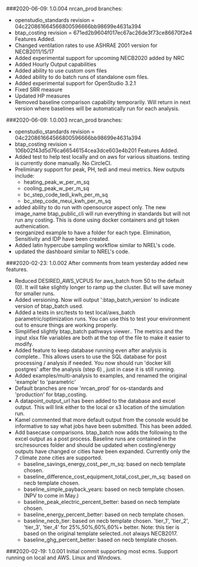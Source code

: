 ###2020-06-09: 1.0.004
nrcan_prod branches:
* openstudio_standards revision = 04c220861664566800596666bb98699e4631a394
* btap_costing revision = 671ed2b9604f017ec67ac26de3f73ce86670f2e4
Features Added. 
* Changed ventilation rates to use ASHRAE 2001 version for NECB2011/15/17
* Added experimental support for upcoming NECB2020 added by NRC
* Added Hourly Output capabilities
* Added ability to use custom osm files 
* Added ability to do batch runs of standalone osm files.
* Added experimental support for OpenStudio 3.2.1
* Fixed SRR measure
* Updated HP measures
* Removed baseline comparison capability temporarily. Will return in next version where baselines will be automatically run for each analysis.

###2020-06-09: 1.0.003
nrcan_prod branches:
* openstudio_standards revision = 04c220861664566800596666bb98699e4631a394
* btap_costing revision = 106b02f43d5d76ca66546154cea3dce603e4b201
Features Added. 
* Added test to help test locally and on aws for various situations. testing is currently done manually. No CircleCI.
* Preliminary support for peak, PH, tedi and meui metrics.  New outputs include:
    * heating_peak_w_per_m_sq
    * cooling_peak_w_per_m_sq                  
    * bc_step_code_tedi_kwh_per_m_sq
    * bc_step_code_meui_kwh_per_m_sq
* added ability to do run with opensource aspect only. The new image_name btap_public_cli will run everything in standards
but will not run any costing. This is done using docker containers and git token authenication. 
* reorganized example to have a folder for each type. Elimination, Sensitivity and IDP have been created.
* Added latin hypercube sampling workflow similar to NREL's code. 
* updated the dashboard similar to NREL's code. 

###2020-02-23: 1.0.002
After comments from team yesterday added new features.
* Reduced DESIRED_AWS_VCPUS for aws_batch from 50 to the default (0). It will take slightly longer to ramp up the cluster. But will save money for smaller runs. 
* Added versioning. Now will output ':btap_batch_version' to indicate version of btap_batch used. 
* Added a tests in src/tests to test local/aws_batch parametric/optimization runs. You can use this to test your environment out to ensure things are working properly. 
* Simplified slightly btap_batch pathways viewer.. The metrics and the input xlsx file variables are both at the top of the file to make it easier to modify.
* Added feature to keep database running even after analysis is complete.. This allows users to use the SQL database for
post processing  / analysis if needed. You now should run 'docker kill postgres' after the analysis (step 6) , just in case it is still running.  
* Added examples/multi-analysis to examples, and renamed the original 'example' to 'parametric'  
* Default branches are now 'nrcan_prod' for os-standards and 'production' for btap_costing.
* A datapoint_output_url has been added to the database and excel output. This will link either to the local or s3 location of the simulation run.
* Kamel commented that more default output from the console would be informative to say what jobs have been submitted. This has been added.
* Add basecase comparisons. btap_batch now adds the following to the excel output as a post process. Baseline runs are contained 
in the src/resources folder and should be updated when costing/energy outputs have changed or cities have been expanded. Currently only the 7 climate
zone cities are supported.  
    * baseline_savings_energy_cost_per_m_sq: based on necb template chosen.	
    * baseline_difference_cost_equipment_total_cost_per_m_sq: based on necb template chosen.
    * baseline_simple_payback_years: based on necb template chosen.  (NPV to come in May.)
    * baseline_peak_electric_percent_better: based on necb template chosen.
    * baseline_energy_percent_better: based on necb template chosen.
    * baseline_necb_tier: based on necb template chosen. 'tier_1', 'tier_2', 'tier_3', 'tier_4' for 25%,50%,60%,60%+ better.
    Note: this tier is based on the original template selected..not always NECB2017. 
    * baseline_ghg_percent_better: based on necb template chosen.

###2020-02-19: 1.0.001
Initial commit supporting most ecms. Support running on local and AWS. Linux and Windows. 